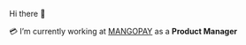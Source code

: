 Hi there 👋

:credit_card: I’m currently working at [MANGOPAY](https://www.mangopay.com/en_UK/) as a **Product Manager**
